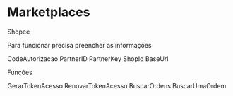 # Marketplaces

Shopee

Para funcionar precisa preencher as informações

CodeAutorizacao
PartnerID
PartnerKey
ShopId
BaseUrl

Funções

GerarTokenAcesso
RenovarTokenAcesso
BuscarOrdens
BuscarUmaOrdem
